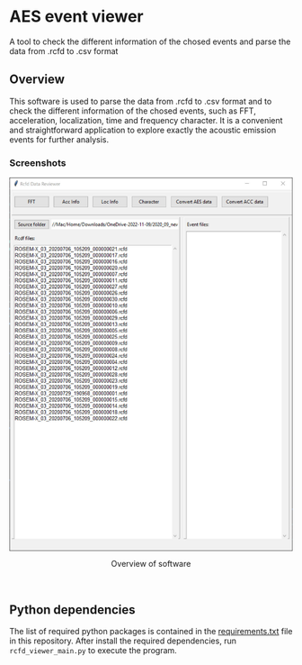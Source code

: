 # AES event viewer

A tool to check the different information of the chosed events and parse the data from .rcfd to .csv format

## Overview

This software is used to parse the data from .rcfd to .csv format and to check the different information of the chosed events, such as FFT, acceleration, localization, time and frequency character. It is a convenient and straightforward application to explore exactly the acoustic emission events for further analysis.

### Screenshots

<div align = "center">
  <img align = "center" width = "600" src = "/assets/image1.jpg">
<p align = "center">Overview of software</p> <br>
  
</div>

## Python dependencies

The list of required python packages is contained in the [requirements.txt](requirements.txt) file in this repository. After install the required dependencies, run `rcfd_viewer_main.py` to execute the program.
